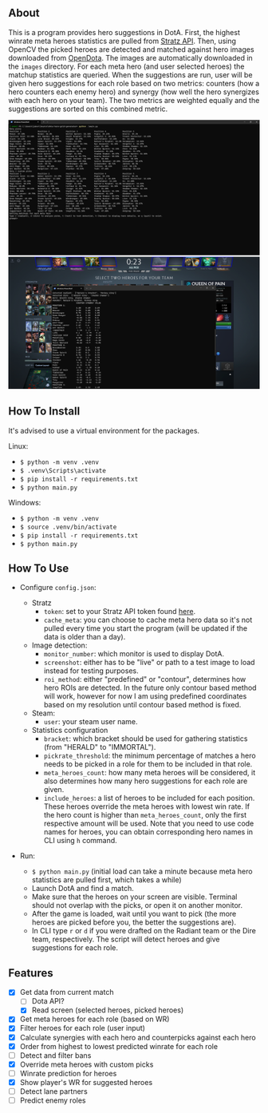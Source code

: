 ## About

This is a program provides hero suggestions in DotA. First, the highest winrate meta heroes statistics are pulled from [Stratz API](https://stratz.com/api). Then, using OpenCV the picked heroes are detected and matched against hero images downloaded from [OpenDota](https://www.opendota.com/). The images are automatically downloaded in the `images` directory. For each meta hero (and user selected heroes) the matchup statistics are queried. When the suggestions are run, user will be given hero suggestions for each role based on two metrics: counters (how a hero counters each enemy hero) and synergy (how well the hero synergizes with each hero on your team). The two metrics are weighted equally and the suggestions are sorted on this combined metric.

![Demo](demo/metapicks.png)
![Demo](demo/detection.png)

## How To Install

It's advised to use a virtual environment for the packages.

Linux:
* `$ python -m venv .venv`
* `$ .venv\Scripts\activate`
* `$ pip install -r requirements.txt`
* `$ python main.py`

Windows:
* `$ python -m venv .venv`
* `$ source .venv/bin/activate`
* `$ pip install -r requirements.txt`
* `$ python main.py`

## How To Use

* Configure `config.json`:
   * Stratz
     * `token`: set to your Stratz API token found [here](https://stratz.com/api).
     * `cache_meta`: you can choose to cache meta hero data so it's not pulled every time you start the program (will be updated if the data is older than a day).
   * Image detection:
     * `monitor_number`: which monitor is used to display DotA.
     * `screenshot`: either has to be "live" or path to a test image to load instead for testing purposes.
     * `roi_method`: either "predefined" or "contour", determines how hero ROIs are detected. In the future only contour based method will work, however for now I am using predefined coordinates based on my resolution until contour based method is fixed.
   * Steam:
     * `user`: your steam user name.
   * Statistics configuration
     * `bracket`: which bracket should be used for gathering statistics (from "HERALD" to "IMMORTAL").
     * `pickrate_threshold`: the minimum percentage of matches a hero needs to be picked in a role for them to be included in that role.
     * `meta_heroes_count`: how many meta heroes will be considered, it also determines how many hero suggestions for each role are given.
     * `include_heroes`: a list of heroes to be included for each position. These heroes override the meta heroes with lowest win rate. If the hero count is higher than `meta_heroes_count`, only the first respective amount will be used. Note that you need to use code names for heroes, you can obtain corresponding hero names in CLI using `h` command.

* Run:
  * `$ python main.py` (initial load can take a minute because meta hero statistics are pulled first, which takes a while)
  * Launch DotA and find a match.
  * Make sure that the heroes on your screen are visible. Terminal should not overlap with the picks, or open it on another monitor.
  * After the game is loaded, wait until you want to pick (the more heroes are picked before you, the better the suggestions are).
  * In CLI type `r` or `d` if you were drafted on the Radiant team or the Dire team, respectively. The script will detect heroes and give suggestions for each role.

## Features

- [x] Get data from current match
  - [ ] Dota API?
  - [x] Read screen (selected heroes, picked heroes)
- [x] Get meta heroes for each role (based on WR)
- [x] Filter heroes for each role (user input)
- [x] Calculate synergies with each hero and counterpicks against each hero
- [x] Order from highest to lowest predicted winrate for each role
- [ ] Detect and filter bans
- [x] Override meta heroes with custom picks
- [ ] Winrate prediction for heroes
- [x] Show player's WR for suggested heroes
- [ ] Detect lane partners
- [ ] Predict enemy roles
